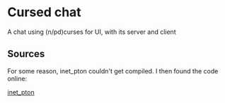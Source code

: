 # Cursed chat
 A chat using (n/pd)curses for UI, with its server and client

## Sources
For some reason, inet_pton couldn't get compiled. I then found the code online:

[inet_pton](https://stackoverflow.com/a/15370175)